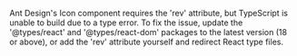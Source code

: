 Ant Design's Icon component requires the 'rev' attribute, but TypeScript is unable to build due to a type error. To fix the issue, update the '@types/react' and '@types/react-dom' packages to the latest version (18 or above), or add the 'rev' attribute yourself and redirect React type files.
